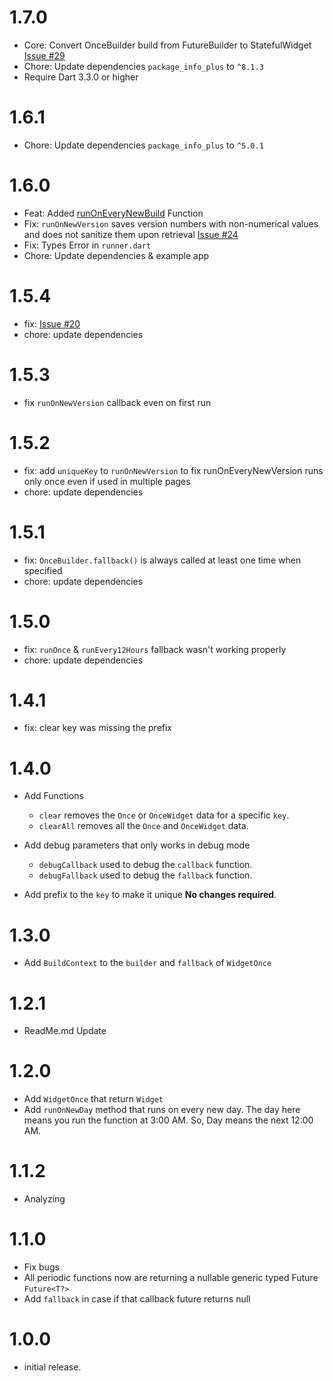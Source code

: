 # 1.7.0
- Core: Convert OnceBuilder build from FutureBuilder to StatefulWidget [Issue #29](https://github.com/MostafaSolimanMO/once/issues/26)
- Chore: Update dependencies `package_info_plus` to `^8.1.3`
- Require Dart 3.3.0 or higher

# 1.6.1

- Chore: Update dependencies `package_info_plus` to `^5.0.1`

# 1.6.0

- Feat: Added [runOnEveryNewBuild](https://github.com/MostafaSolimanMO/once/pull/23) Function 
- Fix: `runOnNewVersion` saves version numbers with non-numerical values and does not sanitize them upon retrieval [Issue #24](https://github.com/MostafaSolimanMO/once/issues/24)
- Fix: Types Error in `runner.dart`
- Chore: Update dependencies & example app

# 1.5.4

- fix: [Issue #20](https://github.com/MostafaSolimanMO/once/issues/20)
- chore: update dependencies

# 1.5.3

- fix `runOnNewVersion` callback even on first run

# 1.5.2

- fix: add `uniqueKey` to `runOnNewVersion` to fix runOnEveryNewVersion runs only once even if used
  in multiple pages
- chore: update dependencies

# 1.5.1

- fix: `OnceBuilder.fallback()` is always called at least one time when specified
- chore: update dependencies

# 1.5.0

- fix: `runOnce` & `runEvery12Hours` fallback wasn't working properly
- chore: update dependencies

# 1.4.1

- fix: clear key was missing the prefix

# 1.4.0

- Add Functions
    * `clear` removes the `Once` or `OnceWidget` data for a specific `key`.
    * `clearAll` removes all the `Once` and `OnceWidget` data.

- Add debug parameters that only works in debug mode
    * `debugCallback` used to debug the `callback` function.
    * `debugFallback` used to debug the `fallback` function.

- Add prefix to the `key` to make it unique **No changes required**.

# 1.3.0

- Add `BuildContext` to the `builder` and `fallback` of `WidgetOnce`

# 1.2.1

- ReadMe.md Update

# 1.2.0

- Add `WidgetOnce` that return `Widget`
- Add `runOnNewDay` method that runs on every new day.
  The day here means you run the function at 3:00 AM. So, Day means
  the next 12:00 AM.

# 1.1.2

- Analyzing

# 1.1.0

- Fix bugs
- All periodic functions now are returning a nullable generic typed Future `Future<T?>`
- Add `fallback`  in case if that callback future returns null

# 1.0.0

- initial release.
